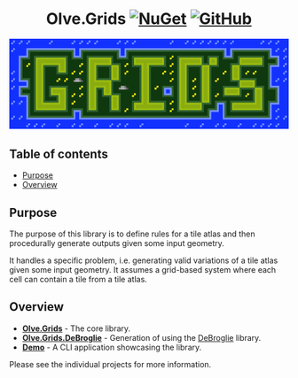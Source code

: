 <div align="center">

# Olve.Grids [![NuGet](https://img.shields.io/nuget/v/Olve.Grids?logo=nuget)](https://www.nuget.org/packages/Olve.Grids) [![GitHub](https://img.shields.io/github/license/OliverVea/Olve.Grids)](LICENSE)

![Grids Banner](https://raw.githubusercontent.com/OliverVea/Olve.Grids/refs/heads/master/docs/imgs/grids-banner.gif)

</div>

## Table of contents

- [Purpose](#purpose)
- [Overview](#overview)

## Purpose

The purpose of this library is to define rules for a tile atlas and then procedurally generate outputs given some input geometry.

It handles a specific problem, i.e. generating valid variations of a tile atlas given some input geometry. It assumes a grid-based system where each cell can contain a tile from a tile atlas.

## Overview

* **[Olve.Grids](src/Olve.Grids)** - The core library.
* **[Olve.Grids.DeBroglie](src/Olve.Grids.DeBroglie)** - Generation of using the [DeBroglie](https://github.com/BorisTheBrave/DeBroglie) library.
* **[Demo](src/Demo)** - A CLI application showcasing the library.

Please see the individual projects for more information.
